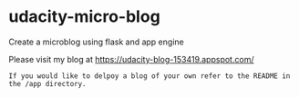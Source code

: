 # udacity-micro-blog
Create a microblog using flask and app engine

Please visit my blog at https://udacity-blog-153419.appspot.com/

` If you would like to delpoy a blog of your own refer to the README in the /app directory.
`
